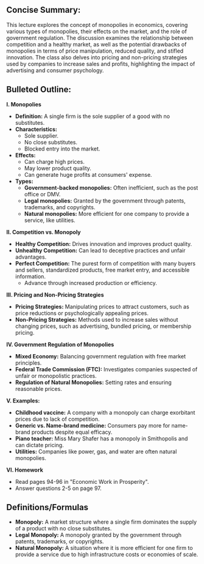 ## Concise Summary:

This lecture explores the concept of monopolies in economics, covering various types of monopolies, their effects on the market, and the role of government regulation. The discussion examines the relationship between competition and a healthy market, as well as the potential drawbacks of monopolies in terms of price manipulation, reduced quality, and stifled innovation. The class also delves into pricing and non-pricing strategies used by companies to increase sales and profits, highlighting the impact of advertising and consumer psychology.

## Bulleted Outline:

**I. Monopolies**

* **Definition:** A single firm is the sole supplier of a good with no substitutes.
* **Characteristics:**
    * Sole supplier.
    * No close substitutes.
    * Blocked entry into the market.
* **Effects:**
    * Can charge high prices.
    * May lower product quality.
    * Can generate huge profits at consumers' expense.
* **Types:**
    * **Government-backed monopolies:** Often inefficient, such as the post office or DMV.
    * **Legal monopolies:** Granted by the government through patents, trademarks, and copyrights. 
    * **Natural monopolies:** More efficient for one company to provide a service, like utilities.

**II. Competition vs. Monopoly**

* **Healthy Competition:** Drives innovation and improves product quality.
* **Unhealthy Competition:** Can lead to deceptive practices and unfair advantages.
* **Perfect Competition:** The purest form of competition with many buyers and sellers, standardized products, free market entry, and accessible information.
    * Advance through increased production or efficiency.

**III. Pricing and Non-Pricing Strategies**

* **Pricing Strategies:** Manipulating prices to attract customers, such as price reductions or psychologically appealing prices.
* **Non-Pricing Strategies:** Methods used to increase sales without changing prices, such as advertising, bundled pricing, or membership pricing.

**IV. Government Regulation of Monopolies**

* **Mixed Economy:** Balancing government regulation with free market principles.
* **Federal Trade Commission (FTC):** Investigates companies suspected of unfair or monopolistic practices.
* **Regulation of Natural Monopolies:** Setting rates and ensuring reasonable prices.

**V. Examples:**

* **Childhood vaccine:** A company with a monopoly can charge exorbitant prices due to lack of competition.
* **Generic vs. Name-brand medicine:** Consumers pay more for name-brand products despite equal efficacy.
* **Piano teacher:** Miss Mary Shafer has a monopoly in Smithopolis and can dictate pricing.
* **Utilities:** Companies like power, gas, and water are often natural monopolies.

**VI. Homework**

* Read pages 94-96 in "Economic Work in Prosperity".
* Answer questions 2-5 on page 97.

## Definitions/Formulas

* **Monopoly:** A market structure where a single firm dominates the supply of a product with no close substitutes.
* **Legal Monopoly:** A monopoly granted by the government through patents, trademarks, or copyrights.
* **Natural Monopoly:** A situation where it is more efficient for one firm to provide a service due to high infrastructure costs or economies of scale. 
